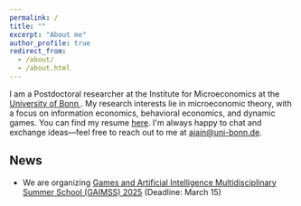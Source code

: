 ```yaml
---
permalink: /
title: ""
excerpt: "About me"
author_profile: true
redirect_from: 
  - /about/
  - /about.html
---
```



I am a Postdoctoral researcher  at the Institute for Microeconomics at the <a href="https://econtribute.de/people/atulya-jain/">  University of Bonn </a>. My research interests lie in microeconomic theory, with a focus on information economics, behavioral economics, and dynamic games. You can find my resume  <a href="https://atulya-jain.github.io/files/resume_jain.pdf"> here</a>.  I'm always happy to chat and exchange ideas—feel free to reach out to me at <a href="mailto:ajain@uni-bonn.de">ajain@uni-bonn.de</a>.


## News

 - We are organizing  [Games and Artificial Intelligence Multidisciplinary Summer School (GAIMSS) 2025](https://www.gaimss.org/) (Deadline: March 15)





